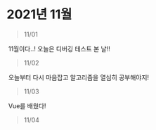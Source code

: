 # 2021년 11월



> 11/01

​	11월이다..! 오늘은 디버깅 테스트 본 날!!

> 11/02

​	오늘부터 다시 마음잡고 알고리즘을 열심히 공부해야지!

> 11/03

​	Vue를 배웠다!

> 11/04